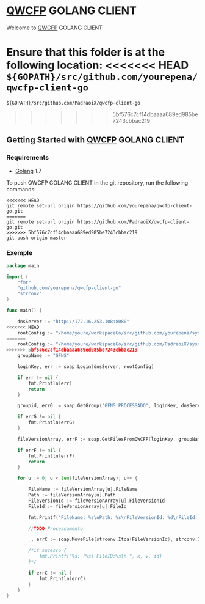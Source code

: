 # [QWCFP](https://qwcfp.pix.com.br) GOLANG CLIENT 

Welcome to [QWCFP](https://qwcfp.pix.com.br) GOLANG CLIENT 


Ensure that this folder is at the following location:
<<<<<<< HEAD
`${GOPATH}/src/github.com/yourepena/qwcfp-client-go`
=======
`${GOPATH}/src/github.com/PadraoiX/qwcfp-client-go`
>>>>>>> 5bf576c7cf14dbaaaa689ed985be7243cbbac219


## Getting Started with [QWCFP](https://qwcfp.pix.com.br) GOLANG CLIENT 

### Requirements

* [Golang](https://golang.org/dl/) 1.7


To push QWCFP GOLANG CLIENT  in the git repository, run the following commands:
```
<<<<<<< HEAD
git remote set-url origin https://github.com/yourepena/qwcfp-client-go.git
=======
git remote set-url origin https://github.com/PadraoiX/qwcfp-client-go.git
>>>>>>> 5bf576c7cf14dbaaaa689ed985be7243cbbac219
git push origin master
```

### Exemple
```go
package main

import (
	"fmt"
	"github.com/yourepena/qwcfp-client-go"
	"strconv"
)

func main() {

	dnsServer := "http://172.16.253.108:8080"
<<<<<<< HEAD
	rootConfig := "/home/youre/workspaceGo/src/github.com/yourepena/sysoutjobbeat/soap/"
=======
	rootConfig := "/home/youre/workspaceGo/src/github.com/PadraoiX/sysoutjobbeat/soap/"
>>>>>>> 5bf576c7cf14dbaaaa689ed985be7243cbbac219
	groupName := "GFNS"

	loginKey, err := soap.Login(dnsServer, rootConfig)

	if err != nil {
		fmt.Println(err)
		return
	}

	groupid, errG := soap.GetGroup("GFNS_PROCESSADO", loginKey, dnsServer, rootConfig)

	if errG != nil {
		fmt.Println(errG)
	}

	fileVersionArray, errF := soap.GetFilesFromQWCFP(loginKey, groupName, dnsServer, rootConfig)

	if errF != nil {
		fmt.Println(errF)
		return
	}

	for u := 0; u < len(fileVersionArray); u++ {

		FileName := fileVersionArray[u].FileName
		Path := fileVersionArray[u].Path
		FileVersionId := fileVersionArray[u].FileVersionId
		FileId := fileVersionArray[u].FileId

		fmt.Printf("FileName: %s\nPath: %s\nFileVersionId: %d\nFileId: %d\n\n\n", FileName, Path, FileVersionId, FileId)

		//TODO Processamento

		_, errC := soap.MoveFile(strconv.Itoa(FileVersionId), strconv.Itoa(groupid), loginKey, dnsServer, rootConfig)

		/*if sucesso {
			fmt.Printf("%s: [%s] FileID:%s\n ", k, v, id)
		}*/

		if errC != nil {
			fmt.Println(errC)
		}
	}
}
```
